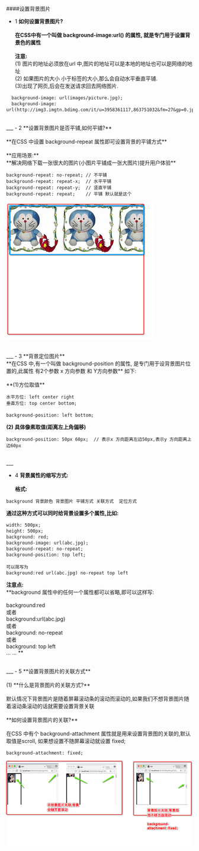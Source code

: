 ####设置背景图片


- 1 **如何设置背景图片?**<br><br>**在CSS中有一个叫做 background-image:url() 的属性, 就是专门用于设置背景色的属性**<br><br>
**注意:**<br>
(1) 图片的地址必须放在url 中,图片的地址可以是本地的地址也可以是网络的地址<br>(2) 如果图片的大小 小于标签的大小,那么会自动水平垂直平铺.<br> 
(3)出现了网页,后会在发送请求回去网络图片.

```
  background-image: url(images/picture.jpg);
  background-image: url(http://img3.imgtn.bdimg.com/it/u=3958361117,863751032&fm=27&gp=0.jpg);
```

<br>
___
- 2 **设置背景图片是否平铺,如何平铺?**<br> <br> 
**在CSS 中设置 background-repeat 属性即可设置背景的平铺方式** <br><br>
**应用场景:**<br>
**解决网络下载一张很大的图片(小图片平铺成一张大图片)提升用户体验**

  ```
  background-repeat: no-repeat; // 不平铺
  background-repeat: repeat-x;  // 水平平铺
  background-repeat: repeat-y;  // 竖直平铺
  background-repeat: repeat;    // 平铺 默认就是这个
  ```
  ![](/assets/Snip20180703_5.png)


<br>
___
- 3 **背景定位图片**<br>
**在CSS 中,有一个叫做 background-position 的属性, 是专门用于设背景图片位置的,此属性 有2个参数 x 方向参数 和 Y方向参数** 如下:<br><br>
**(1)方位取值**

  ```
  水平方位: left center right
  垂直方位: top center bottom;

  background-position: left bottom;
  ```
**(2) 具体像素取值(距离左上角偏移)**

  ```
  background-position: 50px 60px;  // 表示x 方向距离左边50px,表示y 方向距离上边60px

  ```

<br>
___

- 4 **背景属性的缩写方式:**<br><br> 
**格式:**<br>
```
background 背景颜色 背景图片 平铺方式 关联方式  定位方式
```
**通过这种方式可以同时给背景设置多个属性,比如:**

  ```
  width: 500px;
  height: 500px;
  background: red;
  background-image: url(abc.jpg);
  background-repeat: no-repeat;
  background-position: top left;

  可以简写为
  background:red url(abc.jpg) no-repeat top left
  ```
  **注意点:**<br>
  **background 属性中的任何一个属性都可以省略,即可以这样写:<br><br> 
  background:red <br>
  或者<br> 
  background:url(abc.jpg)<br>
  或者<br> 
  background: no-repeat<br>
  或者<br> 
  background: top left<br> ... ...
**


<br>
___
- 5 **设置背景图片的关联方式** <br><br>
(1) **什么是背景图片的关联方式?**<br><br> 
默认情况下背景图片是随着屏幕滚动条的滚动而滚动的,如果我们不想背景图片随着滚动条滚动的话就需要设置背景关联<br><br>
**如何设置背景图片的关联?**  <br><br>
在CSS 中有个 background-attachment 属性就是用来设置背景图的关联的,默认取值是scroll, 如果想设置不随屏幕滚动就设置 fixed;

  ```
  background-attachment: fixed;
  ```
  ![](/assets/Snip20180717_10.png)
  
  
  





